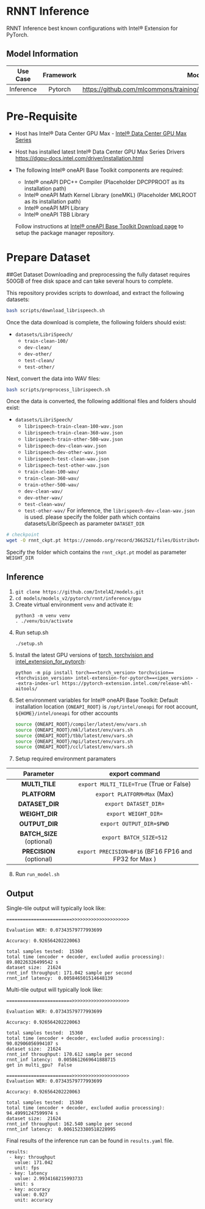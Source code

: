 # RNNT Inference

RNNT Inference best known configurations with Intel® Extension for PyTorch.

## Model Information

| **Use Case** | **Framework** | **Model Repo** | **Branch/Commit/Tag** | **Optional Patch** |
|:---:| :---: |:--------------:|:---------------------:|:------------------:|
|  Inference   |    Pytorch    |       https://github.com/mlcommons/training/tree/master/rnn_speech_recognition/pytorch        |           -           |         -          |

# Pre-Requisite
* Host has Intel® Data Center GPU Max - [Intel® Data Center GPU Max Series](https://ark.intel.com/content/www/us/en/ark/products/series/232874/intel-data-center-gpu-max-series.html)
* Host has installed latest Intel® Data Center GPU Max Series Drivers https://dgpu-docs.intel.com/driver/installation.html
* The following Intel® oneAPI Base Toolkit components are required:
  - Intel® oneAPI DPC++ Compiler (Placeholder DPCPPROOT as its installation path)
  - Intel® oneAPI Math Kernel Library (oneMKL) (Placeholder MKLROOT as its installation path)
  - Intel® oneAPI MPI Library
  - Intel® oneAPI TBB Library

  Follow instructions at [Intel® oneAPI Base Toolkit Download page](https://www.intel.com/content/www/us/en/developer/tools/oneapi/base-toolkit-download.html?operatingsystem=linux) to setup the package manager repository.

# Prepare Dataset
##Get Dataset
Downloading and preprocessing the fully dataset requires 500GB of free disk space and can take several hours to complete.

This repository provides scripts to download, and extract the following datasets:

```bash
bash scripts/download_librispeech.sh
```
Once the data download is complete, the following folders should exist:

* `datasets/LibriSpeech/`
   * `train-clean-100/`
   * `dev-clean/`
   * `dev-other/`
   * `test-clean/`
   * `test-other/`

Next, convert the data into WAV files:
```bash
bash scripts/preprocess_librispeech.sh
```
Once the data is converted, the following additional files and folders should exist:
* `datasets/LibriSpeech/`
   * `librispeech-train-clean-100-wav.json`
   * `librispeech-train-clean-360-wav.json`
   * `librispeech-train-other-500-wav.json`
   * `librispeech-dev-clean-wav.json`
   * `librispeech-dev-other-wav.json`
   * `librispeech-test-clean-wav.json`
   * `librispeech-test-other-wav.json`
   * `train-clean-100-wav/`
   * `train-clean-360-wav/`
   * `train-other-500-wav/`
   * `dev-clean-wav/`
   * `dev-other-wav/`
   * `test-clean-wav/`
   * `test-other-wav/`
For inference, the `librispeech-dev-clean-wav.json` is used.
please specify the folder path which contains datasets/LibriSpeech as parameter `DATASET_DIR`

```bash
# checkpoint
wget -O rnnt_ckpt.pt https://zenodo.org/record/3662521/files/DistributedDataParallel_1576581068.9962234-epoch-100.pt?download=1
```
Specify the folder which contains the `rnnt_ckpt.pt` model as parameter `WEIGHT_DIR`

## Inference
1. `git clone https://github.com/IntelAI/models.git`
2. `cd models/models_v2/pytorch/rnnt/inference/gpu`
3. Create virtual environment `venv` and activate it:
    ```
    python3 -m venv venv
    . ./venv/bin/activate
    ```
4. Run setup.sh
    ```
    ./setup.sh
    ```
5. Install the latest GPU versions of [torch, torchvision and intel_extension_for_pytorch](https://intel.github.io/intel-extension-for-pytorch/index.html#installation):
    ```
    python -m pip install torch==<torch_version> torchvision==<torchvision_version> intel-extension-for-pytorch==<ipex_version> --extra-index-url https://pytorch-extension.intel.com/release-whl-aitools/
    ```
6. Set environment variables for Intel® oneAPI Base Toolkit: 
    Default installation location `{ONEAPI_ROOT}` is `/opt/intel/oneapi` for root account, `${HOME}/intel/oneapi` for other accounts
    ```bash
    source {ONEAPI_ROOT}/compiler/latest/env/vars.sh
    source {ONEAPI_ROOT}/mkl/latest/env/vars.sh
    source {ONEAPI_ROOT}/tbb/latest/env/vars.sh
    source {ONEAPI_ROOT}/mpi/latest/env/vars.sh
    source {ONEAPI_ROOT}/ccl/latest/env/vars.sh
    ```
7. Setup required environment paramaters

| **Parameter**                |                                  **export command**                                  |
|:---------------------------:|:------------------------------------------------------------------------------------:|
| **MULTI_TILE**               | `export MULTI_TILE=True` (True or False)                                             |
| **PLATFORM**                 | `export PLATFORM=Max` (Max)                                                 |
| **DATASET_DIR**              |                               `export DATASET_DIR=`                                  |
| **WEIGHT_DIR**              |                               `export WEIGHT_DIR=`                                  |
| **OUTPUT_DIR**              |                               `export OUTPUT_DIR=$PWD`                               |
| **BATCH_SIZE** (optional)    |                               `export BATCH_SIZE=512`                                |
| **PRECISION** (optional)     |                               `export PRECISION=BF16` (BF16 FP16 and FP32 for Max )                                |
8. Run `run_model.sh`

## Output

Single-tile output will typically look like:

```
========================>>>>>>>>>>>>>>>>>>>>>

Evaluation WER: 0.07343579777993699

Accuracy: 0.926564202220063

total samples tested:  15360
total time (encoder + decoder, excluded audio processing):  89.80226326499542 s
dataset size:  21624
rnnt_inf throughput: 171.042 sample per second
rnnt_inf latency:  0.005846501514648139
```

Multi-tile output will typically look like:
```
========================>>>>>>>>>>>>>>>>>>>>>

Evaluation WER: 0.07343579777993699

Accuracy: 0.926564202220063

total samples tested:  15360
total time (encoder + decoder, excluded audio processing):  90.02906056994107 s
dataset size:  21624
rnnt_inf throughput: 170.612 sample per second
rnnt_inf latency:  0.0058612669641888715
get in multi_gpu?  False

========================>>>>>>>>>>>>>>>>>>>>>
Evaluation WER: 0.07343579777993699

Accuracy: 0.926564202220063

total samples tested:  15360
total time (encoder + decoder, excluded audio processing):  94.49991247599974 s
dataset size:  21624
rnnt_inf throughput: 162.540 sample per second
rnnt_inf latency:  0.0061523380518228995
```

Final results of the inference run can be found in `results.yaml` file.
```
results:
 - key: throughput
   value: 171.042
   unit: fps
 - key: latency
   value: 2.9934168215993733
   unit: s
 - key: accuracy
   value: 0.927
   unit: accuracy
```
